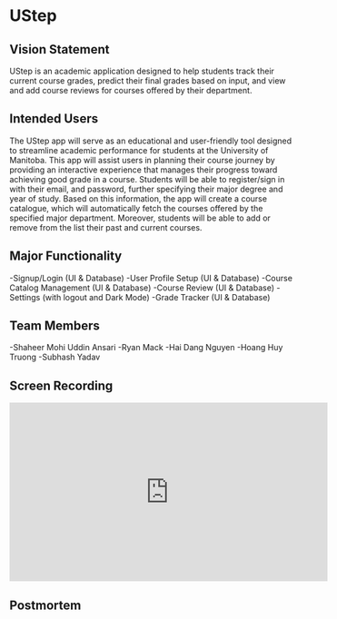 UStep
=========

Vision Statement
---------
UStep is an academic application designed to help students track their current course grades, predict their final grades based on input, and view and add course reviews for courses offered by their department.

Intended Users
---------
The UStep app will serve as an educational and user-friendly tool designed to streamline academic performance for students at the University of Manitoba. This app will assist users in planning their course journey by providing an interactive experience that manages their progress toward achieving good grade in a course. Students will be able to register/sign in with their email, and password, further specifying their major degree and year of study. Based on this information, the app will create a course catalogue, which will automatically fetch the courses offered by the specified major department. Moreover, students will be able to add or remove from the list their past and current courses.

Major Functionality
---------------
-Signup/Login (UI & Database)
-User Profile Setup (UI & Database)
-Course Catalog Management (UI & Database)
-Course Review (UI & Database)
-Settings (with logout and Dark Mode)
-Grade Tracker (UI & Database)

Team Members
------------
-Shaheer Mohi Uddin Ansari
-Ryan Mack
-Hai Dang Nguyen
-Hoang Huy Truong
-Subhash Yadav

Screen Recording
------

<iframe width="560" height="315" src="https://www.youtube.com/embed/3Lqz4Q15VPA?si=HcHs7v8wngn1wuMJ" title="YouTube video player" frameborder="0" allow="accelerometer; autoplay; clipboard-write; encrypted-media; gyroscope; picture-in-picture; web-share" referrerpolicy="strict-origin-when-cross-origin" allowfullscreen></iframe>

Postmortem 
---------
